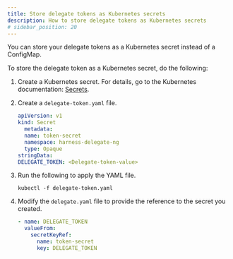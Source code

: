 ```yaml
---
title: Store delegate tokens as Kubernetes secrets
description: How to store delegate tokens as Kubernetes secrets
# sidebar_position: 20
---
```


You can store your delegate tokens as a Kubernetes secret instead of a ConfigMap.

To store the delegate token as a Kubernetes secret, do the following:

1. Create a Kubernetes secret. For details, go to the Kubernetes documentation: [Secrets](https://kubernetes.io/docs/concepts/configuration/secret/).
2. Create a `delegate-token.yaml` file.

   ```yaml
   apiVersion: v1
   kind: Secret
     metadata:
     name: token-secret
     namespace: harness-delegate-ng
     type: Opaque
   stringData:
   DELEGATE_TOKEN: <Delegate-token-value>
   ```

3. Run the following to apply the YAML file.

   ```
   kubectl -f delegate-token.yaml
   ```

4. Modify the `delegate.yaml` file to provide the reference to the secret you created.

   ```yaml
   - name: DELEGATE_TOKEN
     valueFrom:
       secretKeyRef:
         name: token-secret
         key: DELEGATE_TOKEN
   ```
